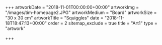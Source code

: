 +++
artworkDate = "2018-11-01T00:00:00+00:00"
artworkImg = "/images/tim-homepage2.JPG"
artworkMedium = "Board"
artworkSize = "30 x 30 cm"
artworkTitle = "Squiggles"
date = "2018-11-18T18:47:13+00:00"
order = 2
sitemap_exclude = true
title = "Art1"
type = "artwork"

+++
